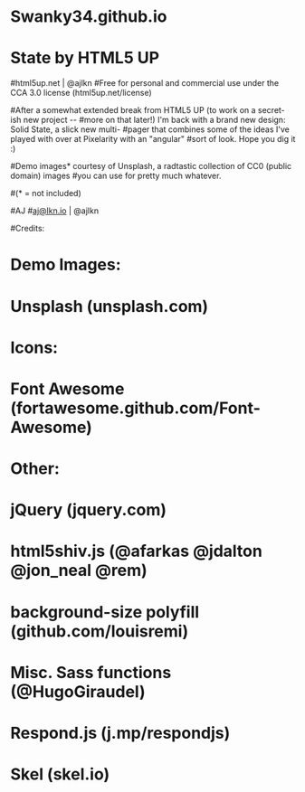 # Swanky34.github.io
# State by HTML5 UP
#html5up.net | @ajlkn
#Free for personal and commercial use under the CCA 3.0 license (html5up.net/license)


#After a somewhat extended break from HTML5 UP (to work on a secret-ish new project --
#more on that later!) I'm back with a brand new design: Solid State, a slick new multi-
#pager that combines some of the ideas I've played with over at Pixelarity with an "angular"
#sort of look. Hope you dig it :)

#Demo images* courtesy of Unsplash, a radtastic collection of CC0 (public domain) images
#you can use for pretty much whatever.

#(* = not included)

#AJ
#aj@lkn.io | @ajlkn


#Credits:

#	Demo Images:
#		Unsplash (unsplash.com)

#	Icons:
#		Font Awesome (fortawesome.github.com/Font-Awesome)

#	Other:
#		jQuery (jquery.com)
#		html5shiv.js (@afarkas @jdalton @jon_neal @rem)
#		background-size polyfill (github.com/louisremi)
#		Misc. Sass functions (@HugoGiraudel)
#		Respond.js (j.mp/respondjs)
#		Skel (skel.io)
